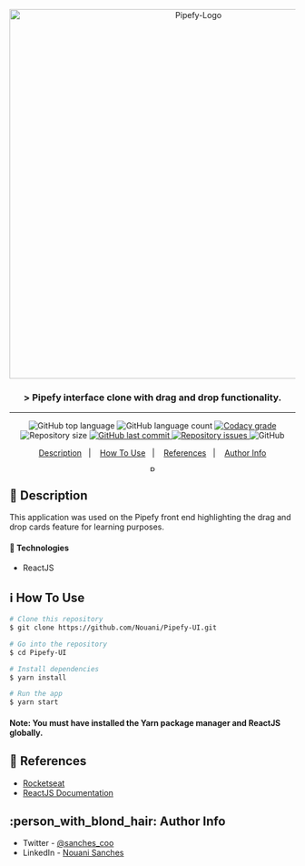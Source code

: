 <p align="center">
  <img alt="Pipefy-Logo" src="https://user-images.githubusercontent.com/49238044/72225525-1d6eef80-3565-11ea-9d06-6454fe186b46.png"        width="650px" />
  <h3 align="center">> Pipefy interface clone with drag and drop functionality.</h3>
</p>

---

<p align="center">
  <img alt="GitHub top language" src="https://img.shields.io/github/languages/top/Nouani/Pipefy-UI.svg">

  <img alt="GitHub language count" src="https://img.shields.io/github/languages/count/Nouani/Pipefy-UI.svg">

  <a href="https://www.codacy.com/app/Nouani/Pipefy-UI?utm_source=github.com&amp;utm_medium=referral&amp;utm_content=Nouani/Pipefy-UI&amp;utm_campaign=Badge_Grade">
    <img alt="Codacy grade" src="https://img.shields.io/codacy/grade/1b577a07dda843aba09f4bc55d1af8fc.svg">
  </a>

  <img alt="Repository size" src="https://img.shields.io/github/repo-size/Nouani/Pipefy-UI.svg">
  <a href="https://github.com/Nouani/Pipefy-UI/commits/master">
    <img alt="GitHub last commit" src="https://img.shields.io/github/last-commit/Nouani/Pipefy-UI.svg">
  </a>

  <a href="https://github.com/Nouani/Pipefy-UI/issues">
    <img alt="Repository issues" src="https://img.shields.io/github/issues/Nouani/Pipefy-UI.svg">
  </a>

  <img alt="GitHub" src="https://img.shields.io/github/license/Nouani/Pipefy-UI.svg">
</p>


<p align="center">
  <a href="#page_with_curl-description">Description</a>&nbsp;&nbsp;&nbsp;|&nbsp;&nbsp;&nbsp;
  <a href="#information_source-how-to-use">How To Use</a>&nbsp;&nbsp;&nbsp;|&nbsp;&nbsp;&nbsp;
  <a href="#blue_book-references">References</a>&nbsp;&nbsp;&nbsp;|&nbsp;&nbsp;&nbsp;
  <a href="#person_with_blond_hair-author-info">Author Info</a>
</p>

<p align="center">
  <img alt="Pipefy-Logo" src="https://user-images.githubusercontent.com/49238044/72225590-e947fe80-3565-11ea-83a0-3ac7e667b498.gif"
  style="height: 10px;"/>
</p>

## :page_with_curl: Description

This application was used on the Pipefy front end highlighting the drag and drop cards feature for learning purposes.

#### :rocket: Technologies

- ReactJS

## :information_source: How To Use

```bash
# Clone this repository
$ git clone https://github.com/Nouani/Pipefy-UI.git

# Go into the repository
$ cd Pipefy-UI

# Install dependencies 
$ yarn install

# Run the app
$ yarn start
```

#### Note: You must have installed the Yarn package manager and ReactJS globally.

## :blue_book: References

- [Rocketseat](https://rocketseat.com.br/)
- [ReactJS Documentation](https://reactjs.org/)

## :person_with_blond_hair: Author Info

- Twitter - [@sanches_coo](https://twitter.com/sanches_coo)
- LinkedIn - [Nouani Sanches](https://www.linkedin.com/in/nouani-sanches-a8b39419b/m)


